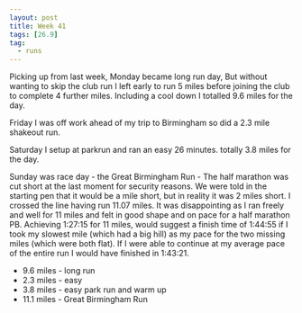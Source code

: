 ```yaml
--- 
layout: post
title: Week 41
tags: [26.9]
tag:
  - runs
---
```

Picking up from last week, Monday became long run day, But without wanting to skip the club run I left early to run 5 miles before joining the club to complete 4 further miles. Including a cool down I totalled 9.6 miles for the day.

Friday I was off work ahead of my trip to Birmingham so did a 2.3 mile shakeout run.

Saturday I setup at parkrun and ran an easy 26 minutes. totally 3.8 miles for the day.

Sunday was race day - the Great Birmingham Run - The half marathon was cut short at the last moment for security reasons. We were told in the starting pen that it would be a mile short, but in reality it was 2 miles short. I crossed the line having run 11.07 miles. It was disappointing as I ran freely and well for 11 miles and felt in good shape and on pace for a half marathon PB. Achieving 1:27:15 for 11 miles, would suggest a finish time of 1:44:55 if I took my slowest mile (which had a big hill) as my pace for the two missing miles (which were both flat). If I were able to continue at my average pace of the entire run I would have finished in 1:43:21.

* 9.6 miles - long run
* 2.3 miles - easy
* 3.8 miles - easy park run and warm up
* 11.1 miles - Great Birmingham Run
